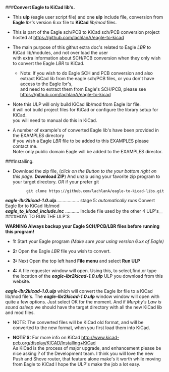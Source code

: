 ###**Convert Eagle to KiCad lib's.**


* This **ulp** (eagle user script file) and one **ulp** include file, conversion from **Eagle**  *lbr's* version 6.xx file to **KiCad** *lib/mod* files.  
* This is part of the Eagle sch/PCB to KiCad sch/PCB conversion project hosted at https://github.com/lachlanA/eagle-to-kicad  
* The main purpose of this githut extra doc's related to Eagle *LBR* to KiCad  lib/modules, and not over load the user  
    with extra information about SCH/PCB conversion when they only wish to convert the Eagle *LBR* to KiCad.  
	* Note: If you wish to do Eagle SCH and PCB conversion and also extract KiCad lib from the eagle sch/PCB files, or you don't have access to the Eagle lbr's,  
	and need to extract them from Eagle's SCH/PCB, please see https://github.com/lachlanA/eagle-to-kicad  

* Note this ULP will only build KiCad lib/mod from Eagle lbr file.  
it will not build project files for KiCad or configure the library setup for KiCad.  
you will need to manual do this in KiCad.

* A number of example's of converted Eagle lib's have been provided in the EXAMPLES directory  
    if you wish a Eagle *LBR* file to be added to this EXAMPLES please contact me.  
    Note: only public domain Eagle will be added to the EXAMPLES director.  


###Installing.
* Download the zip file, (*click on the Button to the your bottom right on this page*. **Download ZIP**) And unzip using your favorite zip program to your target directory. *OR* if your prefer git

			git clone https://github.com/lachlanA/eagle-to-kicad-libs.git  

***eagle-lbr2kicad-1.0.ulp***..................  stage 5:  *automatically runs* Convert Eagle lbr to KiCad lib/mod  
***eagle_to_kicad_include.inc*** ...........  Include file used by the other 4 ULP's__ 
####HOW TO RUN THE ULP'S 
 
 **WARNING Always backup your Eagle SCH/PCB/LBR files before running this program!**  
 
* **1:** Start your Eagle program *(Make sure your using  version 6.xx of Eagle)*

* **2:** Open the Eagle *LBR* file you wish to convert.

* **3:** Next Open the top left hand  **File menu** and select  **Run ULP**  

* **4:** A file requester window will open.  Using this, to select,find,or type the location of the ***eagle-lbr2kicad-1.0.ulp*** ULP you download from this website.

***eagle-lbr2kicad-1.0.ulp*** which will convert the Eagle lbr file to a KiCad lib/mod file's.  The ***eagle-lbr2kicad-1.0.ulp*** window window will open with quite a few options. Just select OK for the moment.  And if *Murphy's Law  is sound asleep* we should have the target directory with all the new KiCad lib and mod files.
* NOTE: The converted files will be KiCad old format, and will be converted to the new format, when you first load them into KiCad.



* **NOTE'S:**   For more info on KiCad  http://www.kicad-pcb.org/display/KICAD/Installing+KiCad  
As KiCad is the process of major upgrade,  and enhancement  please be nice asking ? of the Development team.  I think you  will love the new Push and Shove router, that feature alone make's it worth while moving from Eagle to KiCad I hope the ULP's  make the job a lot easy.




  

